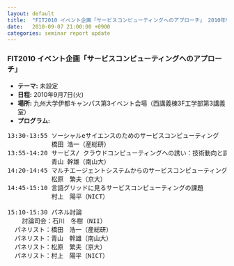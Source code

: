 ```yaml
---
layout: default
title:  "FIT2010 イベント企画「サービスコンピューティングへのアプローチ」 2010年9月7日(火)"
date:   2010-09-07 21:00:00 +0900
categories: seminar report update
---
```


### FIT2010 イベント企画「サービスコンピューティングへのアプローチ」
- __テーマ:__ 未設定
- __日程:__ 2010年9月7日(火)
- __場所:__ 九州大学伊都キャンパス第3イベント会場（西講義棟3F工学部第3講義室）
- __プログラム:__


<pre>
13:30-13:55 ソーシャルeサイエンスのためのサービスコンピューティング
            橋田 浩一（産総研）
13:55-14:20 サービス/ クラウドコンピューティングへの誘い：技術動向と課題
            青山 幹雄（南山大）
14:20-14:45 マルチエージェントシステムからのサービスコンピューティングへのアプローチ
            松原　繁夫（京大）
14:45-15:10 言語グリッドに見るサービスコンピューティングの課題
            村上　陽平（NICT）

15:10-15:30 パネル討論
    討論司会：石川　冬樹（NII）
  パネリスト：橋田　浩一（産総研）
  パネリスト：青山　幹雄（南山大）
  パネリスト：松原　繁夫（京大）
  パネリスト：村上　陽平（NICT）
</pre>


